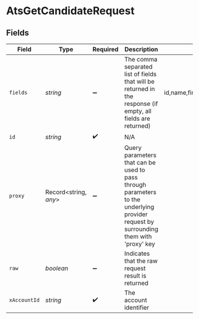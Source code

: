 # AtsGetCandidateRequest


## Fields

| Field                                                                                                                                   | Type                                                                                                                                    | Required                                                                                                                                | Description                                                                                                                             | Example                                                                                                                                 |
| --------------------------------------------------------------------------------------------------------------------------------------- | --------------------------------------------------------------------------------------------------------------------------------------- | --------------------------------------------------------------------------------------------------------------------------------------- | --------------------------------------------------------------------------------------------------------------------------------------- | --------------------------------------------------------------------------------------------------------------------------------------- |
| `fields`                                                                                                                                | *string*                                                                                                                                | :heavy_minus_sign:                                                                                                                      | The comma separated list of fields that will be returned in the response (if empty, all fields are returned)                            | id,name,first_name,last_name,email,emails,social_links,phone,phone_numbers,company,title,application_ids,hired_at,created_at,updated_at |
| `id`                                                                                                                                    | *string*                                                                                                                                | :heavy_check_mark:                                                                                                                      | N/A                                                                                                                                     |                                                                                                                                         |
| `proxy`                                                                                                                                 | Record<string, *any*>                                                                                                                   | :heavy_minus_sign:                                                                                                                      | Query parameters that can be used to pass through parameters to the underlying provider request by surrounding them with 'proxy' key    |                                                                                                                                         |
| `raw`                                                                                                                                   | *boolean*                                                                                                                               | :heavy_minus_sign:                                                                                                                      | Indicates that the raw request result is returned                                                                                       |                                                                                                                                         |
| `xAccountId`                                                                                                                            | *string*                                                                                                                                | :heavy_check_mark:                                                                                                                      | The account identifier                                                                                                                  |                                                                                                                                         |